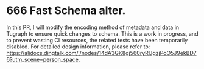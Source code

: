 # 666 Fast Schema alter.
In this PR, I will modify the encoding method of metadata and data in Tugraph to ensure quick changes to schema. 
This is a work in progress, and to prevent wasting CI resources, the related tests have been temporarily disabled. 
For detailed design information, please refer to: https://alidocs.dingtalk.com/i/nodes/14dA3GK8gj560ryRUgzjPoO5J9ekBD76?utm_scene=person_space.